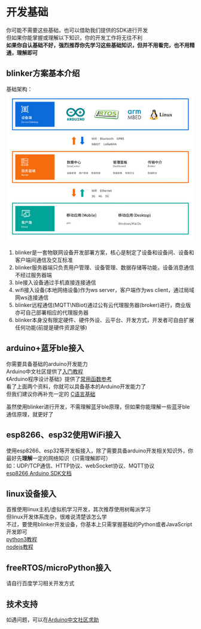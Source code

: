 # 开发基础  
你可能不需要这些基础，也可以借助我们提供的SDK进行开发  
但如果你能掌握或理解以下知识，你的开发工作将无往不利  
**如果你自认基础不好，强烈推荐你先学习这些基础知识，但并不用看完，也不用精通，理解即可**

## blinker方案基本介绍
基础架构：
![](assets/000/frame.jpg)
1. blinker是一套物联网设备开发部署方案，核心是制定了设备和设备间、设备和客户端间通信及交互标准  
2. blinker服务器端只负责用户管理、设备管理、数据存储等功能，设备消息通信不经过服务器端  
3. ble接入设备通过手机直接连接通信  
4. wifi接入设备(本地网络设备)作为ws server，客户端作为ws client，通过局域网ws连接通信  
5. blinker远程通信(MQTT\NBiot)通过公有云代理服务器(broker)进行，商业版亦可自己部署相应的代理服务器  
6. blinker本身没有限定硬件、硬件外设、云平台、开发方式，开发者可自由扩展任何功能(前提是硬件资源足够)  

## arduino+蓝牙ble接入  
你需要具备基础的arduino开发能力  
Arduino中文社区提供了[入门教程](https://www.arduino.cn/thread-1066-1-1.html)  
《Arduino程序设计基础》提供了[常用函数参考](https://arduino-wiki.clz.me/)  
看了上面两个资料，你就可以具备基本的Arduino开发能力了  
但我们建议你再补充一定的 [C语言基础](http://www.runoob.com/cprogramming/c-tutorial.html)  

虽然使用blinker进行开发，不需理解蓝牙ble原理，但如果你能理解一些蓝牙ble通信原理，就更好了  

## esp8266、esp32使用WiFi接入  
使用esp8266、esp32等开发板接入，除了需要具备arduino开发相关知识外，你最好先**理解**一定的网络知识（只需理解即可）  
如：UDP/TCP通信、HTTP协议、webSocket协议、MQTT协议  
[esp8266 Arduino SDK文档](https://arduino-esp8266.readthedocs.io/en/latest/)


## linux设备接入  
首推使用linux主机/虚拟机学习开发，其次推荐使用树莓派学习  
但linux开发体系庞杂，很难说清楚该怎么学  
不过，要使用blinker开发设备，你基本上只需掌握基础的Python或者JavaScript开发即可  
[python3教程](http://www.runoob.com/python3/python3-tutorial.html)  
[nodejs教程](https://www.runoob.com/nodejs/nodejs-tutorial.html)  

## freeRTOS/microPython接入  
请自行百度学习相关开发方式  

## 技术支持  
如遇问题，可以在[Arduino中文社区求助](https://www.arduino.cn/forum-132-1.html)  

